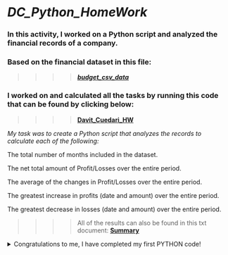 # *DC_Python_HomeWork*

### In this activity, I worked on a Python script and analyzed the financial records of a company. 

### Based on the financial dataset in this file: 

>>>>***[budget_csv_data](../DC_Python_HomeWork/PyBank/Resources/budget_data.csv)***

### I worked on and calculated all the tasks by running this code that can be found by clicking below:

>>>>**[Davit_Cuedari_HW](PyBank/main.ipynb)**


*My task was to create a Python script that analyzes the records to calculate each of the following:*

The total number of months included in the dataset.

The net total amount of Profit/Losses over the entire period.

The average of the changes in Profit/Losses over the entire period.

The greatest increase in profits (date and amount) over the entire period.

The greatest decrease in losses (date and amount) over the entire period.

>>>>All of the results can also be found in this txt document: **[Summary](../DC_Python_HomeWork/PyBank/Resources/output_document.txt)**

<details>
<summary>Congratulations to me, I have completed my first PYTHON code!</summary>

![alt txt if image is missing(image containing a Champagne bottle)](../DC_Python_HomeWork/PyBank/Resources/Congratulations.JPG)

</details>

